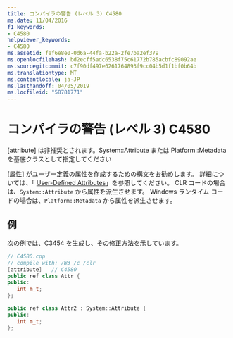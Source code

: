 ```yaml
---
title: コンパイラの警告 (レベル 3) C4580
ms.date: 11/04/2016
f1_keywords:
- C4580
helpviewer_keywords:
- C4580
ms.assetid: fef6e8e0-0d6a-44fa-b22a-2fe7ba2ef379
ms.openlocfilehash: bd2ecff5adc6538f75c61772b785acbfc89092ae
ms.sourcegitcommit: c7f90df497e6261764893f9cc04b5d1f1bf0b64b
ms.translationtype: MT
ms.contentlocale: ja-JP
ms.lasthandoff: 04/05/2019
ms.locfileid: "58781771"
---
```

# <a name="compiler-warning-level-3-c4580"></a>コンパイラの警告 (レベル 3) C4580

[attribute] は非推奨とされます。System::Attribute または Platform::Metadata を基底クラスとして指定してください

[[属性](../../windows/attributes/attribute.md)] がユーザー定義の属性を作成するための構文をお勧めします。 詳細については、「 [User-Defined Attributes](../../extensions/user-defined-attributes-cpp-component-extensions.md)」を参照してください。 CLR コードの場合は、`System::Attribute` から属性を派生させます。 Windows ランタイム コードの場合は、`Platform::Metadata` から属性を派生させます。

## <a name="example"></a>例

次の例では、C3454 を生成し、その修正方法を示しています。

```cpp
// C4580.cpp
// compile with: /W3 /c /clr
[attribute]   // C4580
public ref class Attr {
public:
   int m_t;
};

public ref class Attr2 : System::Attribute {
public:
   int m_t;
};
```